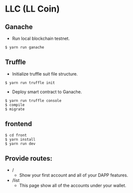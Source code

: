 # LLC (LL Coin)

## Ganache

- Run local blockchain testnet.

```console
$ yarn run ganache
```

## Truffle

- Initialize truffle suit file structure.

```console
$ yarn run truffle init
```

- Deploy smart contract to Ganache.

```console
$ yarn run truffle console
$ compile
$ migrate
```

## frontend

```console
$ cd front
$ yarn install
$ yarn run dev
```

## Provide routes:

- /
  - Show your first account and all of your DAPP features.
- /list
  - This page show all of the accounts under your wallet.

